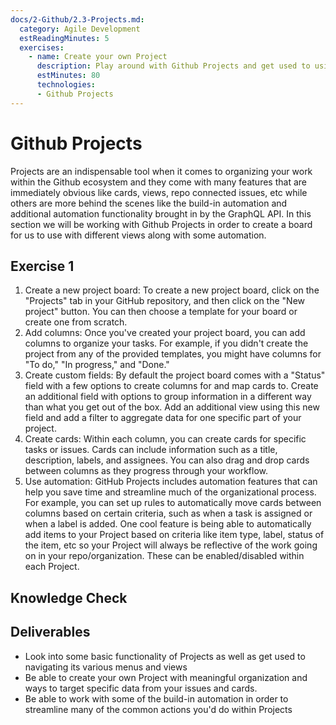 ```yaml
---
docs/2-Github/2.3-Projects.md:
  category: Agile Development
  estReadingMinutes: 5
  exercises:
    - name: Create your own Project
      description: Play around with Github Projects and get used to using its many features and interfaces to organize your work.
      estMinutes: 80
      technologies:
      - Github Projects
---
```

# Github Projects

 Projects are an indispensable tool when it comes to organizing your work within the Github ecosystem and they come with many features that are immediately obvious like cards, views, repo connected issues, etc while others are more behind the scenes like the build-in automation and additional automation functionality brought in by the GraphQL API. In this section we will be working with Github Projects in order to create a board for us to use with different views along with some automation.

## Exercise 1

1. Create a new project board: To create a new project board, click on the "Projects" tab in your GitHub repository, and then click on the "New project" button. You can then choose a template for your board or create one from scratch.
2. Add columns: Once you've created your project board, you can add columns to organize your tasks. For example, if you didn't create the project from any of the provided templates, you might have columns for "To do," "In progress," and "Done."
3. Create custom fields: By default the project board comes with a "Status" field with a few options to create columns for and map cards to.  Create an additional field with options to group information in a different way than what you get out of the box.  Add an additional view using this new field and add a filter to aggregate data for one specific part of your project.
4. Create cards: Within each column, you can create cards for specific tasks or issues. Cards can include information such as a title, description, labels, and assignees. You can also drag and drop cards between columns as they progress through your workflow.
5. Use automation: GitHub Projects includes automation features that can help you save time and streamline much of the organizational process. For example, you can set up rules to automatically move cards between columns based on certain criteria, such as when a task is assigned or when a label is added.  One cool feature is being able to automatically add items to your Project based on criteria like item type, label, status of the item, etc so your Project will always be reflective of the work going on in your repo/organization.  These can be enabled/disabled within each Project.

## Knowledge Check

<div class="quizdown">
  <div id="chapter-2/2.3/projects-quiz.js"></div>
</div>

## Deliverables

- Look into some basic functionality of Projects as well as get used to navigating its various menus and views
- Be able to create your own Project with meaningful organization and ways to target specific data from your issues and cards.
- Be able to work with some of the build-in automation in order to streamline many of the common actions you'd do within Projects
